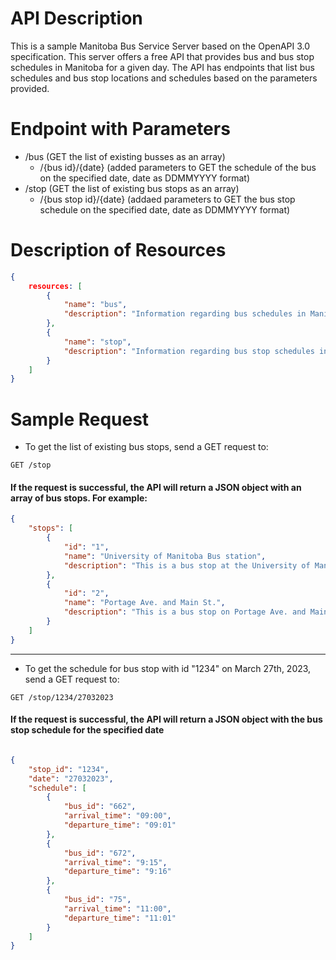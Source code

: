 # API Description

This is a sample Manitoba Bus Service Server based on the OpenAPI 3.0 specification. This server offers a free API that provides bus and bus stop schedules in Manitoba for a given day. The API has endpoints that list bus schedules and bus stop locations and schedules based on the parameters provided.

# Endpoint with Parameters

- /bus (GET the list of existing busses as an array)
	- /{bus id}/{date} (added parameters to GET the schedule of the bus on the specified date, date as DDMMYYYY format)
- /stop (GET the list of existing bus stops as an array)
	- /{bus stop id}/{date} (addaed parameters to GET the bus stop schedule on the specified date, date as DDMMYYYY format)

# Description of Resources

```json
{
	resources: [
		{
			"name": "bus",
			"description": "Information regarding bus schedules in Manitoba."
		},
		{
			"name": "stop",
			"description": "Information regarding bus stop schedules in Manitoba."
		}
	]
}
```

# Sample Request
* To get the list of existing bus stops, send a GET request to:
```
GET /stop
```
#### If the request is successful, the API will return a JSON object with an array of bus stops. For example:
```json
{
    "stops": [
        {
            "id": "1",
            "name": "University of Manitoba Bus station",
            "description": "This is a bus stop at the University of Manitoba Fort Garry campus"
        },
        {
            "id": "2",
            "name": "Portage Ave. and Main St.",
            "description": "This is a bus stop on Portage Ave. and Main St."
        }
    ]
}
```

---

* To get the schedule for bus stop with id "1234" on March 27th, 2023, send a GET request to:
```
GET /stop/1234/27032023
```
#### If the request is successful, the API will return a JSON object with the bus stop schedule for the specified date
```json

{
    "stop_id": "1234",
    "date": "27032023",
    "schedule": [
        {
            "bus_id": "662",
            "arrival_time": "09:00",
            "departure_time": "09:01"
        },
        {
            "bus_id": "672",
            "arrival_time": "9:15",
            "departure_time": "9:16"
        },
        {
            "bus_id": "75",
            "arrival_time": "11:00",
            "departure_time": "11:01"
        }
    ]
}
```
